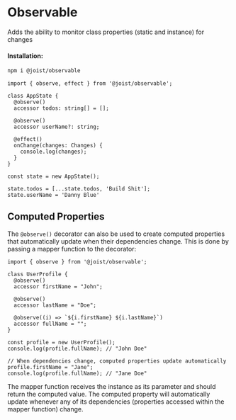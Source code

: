 # Observable

Adds the ability to monitor class properties (static and instance) for changes

#### Installation:

```BASH
npm i @joist/observable
```

```TS
import { observe, effect } from '@joist/observable';

class AppState {
  @observe()
  accessor todos: string[] = [];

  @observe()
  accessor userName?: string;

  @effect()
  onChange(changes: Changes) {
    console.log(changes);
  }
}

const state = new AppState();

state.todos = [...state.todos, 'Build Shit'];
state.userName = 'Danny Blue'
```

## Computed Properties

The `@observe()` decorator can also be used to create computed properties that automatically update when their dependencies change. This is done by passing a mapper function to the decorator:

```TS
import { observe } from '@joist/observable';

class UserProfile {
  @observe()
  accessor firstName = "John";

  @observe()
  accessor lastName = "Doe";

  @observe((i) => `${i.firstName} ${i.lastName}`)
  accessor fullName = "";
}

const profile = new UserProfile();
console.log(profile.fullName); // "John Doe"

// When dependencies change, computed properties update automatically
profile.firstName = "Jane";
console.log(profile.fullName); // "Jane Doe"
```

The mapper function receives the instance as its parameter and should return the computed value. The computed property will automatically update whenever any of its dependencies (properties accessed within the mapper function) change.
